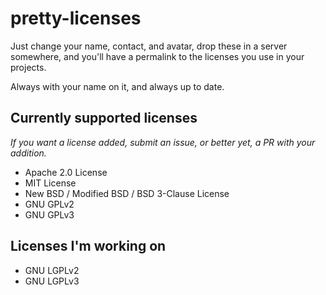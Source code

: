 # pretty-licenses

Just change your name, contact, and avatar, drop these in a server somewhere, and you'll have a permalink to the licenses you use in your projects.

Always with your name on it, and always up to date.



## Currently supported licenses

*If you want a license added, submit an issue, or better yet, a PR with your addition.*

- Apache 2.0 License
- MIT License
- New BSD / Modified BSD / BSD 3-Clause License
- GNU GPLv2
- GNU GPLv3



## Licenses I'm working on

- GNU LGPLv2
- GNU LGPLv3